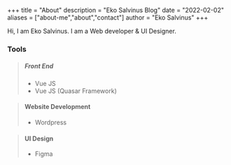 +++
title = "About"
description = "Eko Salvinus Blog"
date = "2022-02-02"
aliases = ["about-me","about","contact"]
author = "Eko Salvinus"
+++

Hi, I am Eko Salvinus. I am a Web developer & UI Designer.

### Tools
> ##### Front End
> * Vue JS
> * Vue JS (Quasar Framework)

> #### Website Development
> * Wordpress

> #### UI Design
> * Figma

<!-- Learn more and contribute on [GitHub](https://github.com/gohugoio). -->



